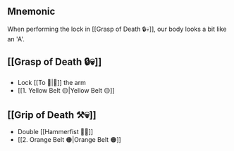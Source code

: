 ## Mnemonic

When performing the lock in [[Grasp of Death 🔒💀]], our body looks a bit like an
'A'.

## [[Grasp of Death 🔒💀]]

- Lock [[To 🎯|🎯]] the arm
- [[1. Yellow Belt 🟡|Yellow Belt 🟡]]

## [[Grip of Death ⚒️💀]]

- Double [[Hammerfist 🔨✊]]
- [[2. Orange Belt 🟠|Orange Belt 🟠]]
